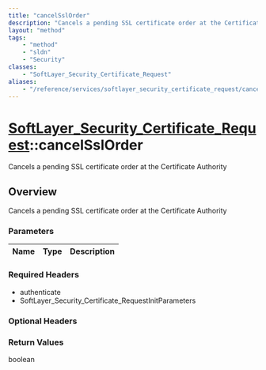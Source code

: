 ```yaml
---
title: "cancelSslOrder"
description: "Cancels a pending SSL certificate order at the Certificate Authority"
layout: "method"
tags:
    - "method"
    - "sldn"
    - "Security"
classes:
    - "SoftLayer_Security_Certificate_Request"
aliases:
    - "/reference/services/softlayer_security_certificate_request/cancelSslOrder"
---
```

# [SoftLayer_Security_Certificate_Request](/reference/services/SoftLayer_Security_Certificate_Request)::cancelSslOrder

Cancels a pending SSL certificate order at the Certificate Authority


## Overview 
Cancels a pending SSL certificate order at the Certificate Authority 

### Parameters 
|Name | Type | Description |
| --- | --- | --- |


### Required Headers
* authenticate
* SoftLayer_Security_Certificate_RequestInitParameters

### Optional Headers

### Return Values
boolean

